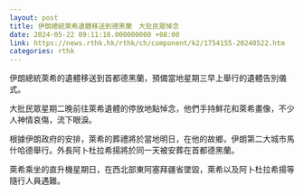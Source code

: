 ```yaml
---
layout: post
title: 伊朗總統萊希遺體移送到德黑蘭　大批民眾悼念
date: 2024-05-22 09:11:10.000000000 +08:00
link: https://news.rthk.hk/rthk/ch/component/k2/1754155-20240522.htm
categories: rthk
---
```


伊朗總統萊希的遺體移送到首都德黑蘭，預備當地星期三早上舉行的遺體告別儀式。

大批民眾星期二晚前往萊希遺體的停放地點悼念，他們手持鮮花和萊希畫像，不少人神情哀傷，流下眼淚。

根據伊朗政府的安排，萊希的葬禮將於當地明日，在他的故鄉，伊朗第二大城市馬什哈德舉行。外長阿卜杜拉希揚將於同一天被安葬在首都德黑蘭。

萊希乘坐的直升機星期日，在西北部東阿塞拜疆省墜毀，萊希以及阿卜杜拉希揚等隨行人員遇難。
